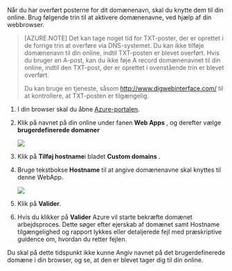 Når du har overført posterne for dit domænenavn, skal du knytte dem til din online. Brug følgende trin til at aktivere domænenavne, ved hjælp af din webbrowser.

> [AZURE.NOTE] Det kan tage noget tid for TXT-poster, der er oprettet i de forrige trin at overføre via DNS-systemet. Du kan ikke tilføje domænenavn til din online, indtil TXT-posten er blevet overført. Hvis du bruger en A-post, kan du ikke føje A record domænenavnet til din online, indtil den TXT-post, der er oprettet i ovenstående trin er blevet overført.
>
> Du kan bruge en tjeneste, såsom <a href="http://www.digwebinterface.com/">http://www.digwebinterface.com/</a> til at kontrollere, at TXT-posten er tilgængelig.

1. I din browser skal du åbne [Azure-portalen](https://portal.azure.com).

2. Klik på navnet på din online under fanen **Web Apps** , og derefter vælge **brugerdefinerede domæner**

    ![](./media/custom-dns-web-site/dncmntask-cname-6.png)

3. Klik på **Tilføj hostname**i bladet **Custom domains** .
    
4. Bruge tekstbokse **Hostname** til at angive domænenavne skal knyttes til denne WebApp.

    ![](./media/custom-dns-web-site/add-custom-domain.png)

6.  Klik på **Valider**.

7.  Hvis du klikker på **Valider** Azure vil starte bekræfte domænet arbejdsproces. Dette søger efter ejerskab af domænet samt Hostname tilgængelighed og rapport lykkes eller detaljerede fejl med præskriptive guidence om, hvordan du retter fejlen.    

Du skal på dette tidspunkt ikke kunne Angiv navnet på det brugerdefinerede domæne i din browser, og se, at den er blevet tager dig til din online.
